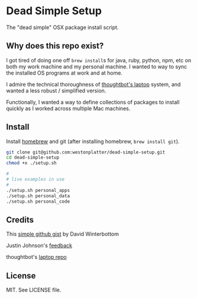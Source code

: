 # Dead Simple Setup
The "dead simple" OSX package install script.

## Why does this repo exist?
I got tired of doing one off `brew install`s for java, ruby, python, npm, etc
on both my work machine and my personal machine. I wanted to way to sync the
installed OS programs at work and at home.

I admire the technical thoroughness of [thoughtbot's laptop](https://github.com/thoughtbot/laptop)
system, and wanted a less robust / simplified version.

Functionally, I wanted a way to define collections of packages to install 
quickly as I worked across multiple Mac machines.

## Install

Install [homebrew](https://brew.sh/) and git (after installing homebrew, `brew install git`).

```bash
git clone git@github.com:westonplatter/dead-simple-setup.git
cd dead-simple-setup
chmod +x ./setup.sh

#
# live examples in use
#
./setup.sh personal_apps
./setup.sh personal_data
./setup.sh personal_code
```

## Credits
This [simple github gist](https://gist.github.com/codeinthehole/26b37efa67041e1307db) by David Winterbottom

Justin Johnson's [feedback](https://twitter.com/balduncle/status/874583640285556736)

thoughtbot's [laptop repo](https://github.com/thoughtbot/laptop)

## License
MIT. See LICENSE file.
